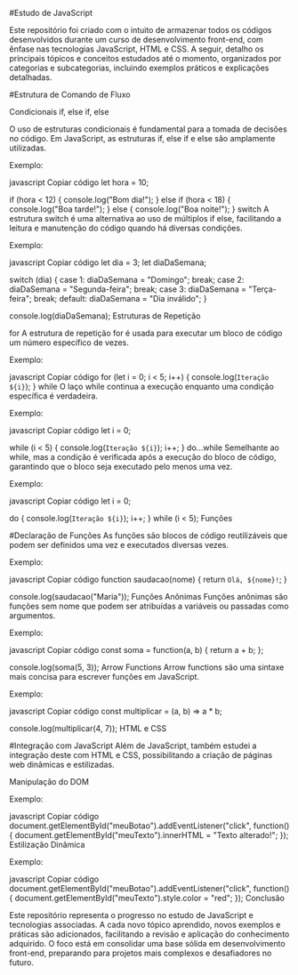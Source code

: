 #Estudo de JavaScript

Este repositório foi criado com o intuito de armazenar todos os códigos desenvolvidos durante um curso de desenvolvimento front-end, com ênfase nas tecnologias JavaScript, HTML e CSS. A seguir, detalho os principais tópicos e conceitos estudados até o momento, organizados por categorias e subcategorias, incluindo exemplos práticos e explicações detalhadas.

#Estrutura de Comando de Fluxo

Condicionais
if, else if, else

O uso de estruturas condicionais é fundamental para a tomada de decisões no código. Em JavaScript, as estruturas if, else if e else são amplamente utilizadas.

Exemplo:

javascript
Copiar código
let hora = 10;

if (hora < 12) {
    console.log("Bom dia!");
} else if (hora < 18) {
    console.log("Boa tarde!");
} else {
    console.log("Boa noite!");
}
switch
A estrutura switch é uma alternativa ao uso de múltiplos if else, facilitando a leitura e manutenção do código quando há diversas condições.

Exemplo:

javascript
Copiar código
let dia = 3;
let diaDaSemana;

switch (dia) {
    case 1:
        diaDaSemana = "Domingo";
        break;
    case 2:
        diaDaSemana = "Segunda-feira";
        break;
    case 3:
        diaDaSemana = "Terça-feira";
        break;
    default:
        diaDaSemana = "Dia inválido";
}

console.log(diaDaSemana);
Estruturas de Repetição

for
A estrutura de repetição for é usada para executar um bloco de código um número específico de vezes.

Exemplo:

javascript
Copiar código
for (let i = 0; i < 5; i++) {
    console.log(`Iteração ${i}`);
}
while
O laço while continua a execução enquanto uma condição específica é verdadeira.

Exemplo:

javascript
Copiar código
let i = 0;

while (i < 5) {
    console.log(`Iteração ${i}`);
    i++;
}
do...while
Semelhante ao while, mas a condição é verificada após a execução do bloco de código, garantindo que o bloco seja executado pelo menos uma vez.

Exemplo:

javascript
Copiar código
let i = 0;

do {
    console.log(`Iteração ${i}`);
    i++;
} while (i < 5);
Funções

#Declaração de Funções
As funções são blocos de código reutilizáveis que podem ser definidos uma vez e executados diversas vezes.

Exemplo:

javascript
Copiar código
function saudacao(nome) {
    return `Olá, ${nome}!`;
}

console.log(saudacao("Maria"));
Funções Anônimas
Funções anônimas são funções sem nome que podem ser atribuídas a variáveis ou passadas como argumentos.

Exemplo:

javascript
Copiar código
const soma = function(a, b) {
    return a + b;
};

console.log(soma(5, 3));
Arrow Functions
Arrow functions são uma sintaxe mais concisa para escrever funções em JavaScript.

Exemplo:

javascript
Copiar código
const multiplicar = (a, b) => a * b;

console.log(multiplicar(4, 7));
HTML e CSS

#Integração com JavaScript
Além de JavaScript, também estudei a integração deste com HTML e CSS, possibilitando a criação de páginas web dinâmicas e estilizadas.

Manipulação do DOM

Exemplo:

javascript
Copiar código
document.getElementById("meuBotao").addEventListener("click", function() {
    document.getElementById("meuTexto").innerHTML = "Texto alterado!";
});
Estilização Dinâmica

Exemplo:

javascript
Copiar código
document.getElementById("meuBotao").addEventListener("click", function() {
    document.getElementById("meuTexto").style.color = "red";
});
Conclusão

Este repositório representa o progresso no estudo de JavaScript e tecnologias associadas. A cada novo tópico aprendido, novos exemplos e práticas são adicionados, facilitando a revisão e aplicação do conhecimento adquirido. O foco está em consolidar uma base sólida em desenvolvimento front-end, preparando para projetos mais complexos e desafiadores no futuro.
